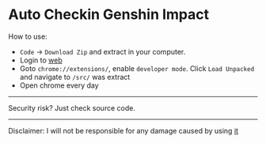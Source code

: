 # Auto Checkin Genshin Impact
How to use: 
+ `Code` -> `Download Zip` and extract in your computer.    
+ Login to [web](https://act.hoyolab.com/ys/event/signin-sea-v3/index.html?act_id=e202102251931481)  
+ Goto `chrome://extensions/`, enable `developer mode`. Click `Load Unpacked` and navigate to `/src/` was extract  
+ Open chrome every day
________________________
Security risk? Just check source code.
________________________
Disclaimer: I will not be responsible for any damage caused by using [it](https://github.com/tqk2811/AutoCheckinGI)
